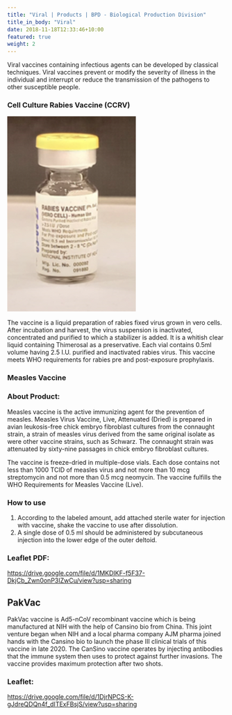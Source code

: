 ```yaml
---
title: "Viral | Products | BPD - Biological Production Division"
title_in_body: "Viral"
date: 2018-11-18T12:33:46+10:00
featured: true
weight: 2
---
```


Viral vaccines containing infectious agents can be developed by classical techniques. Viral vaccines prevent or modify the severity of illness in the individual and interrupt or reduce the transmission of the pathogens to other susceptible people.

### Cell Culture Rabies Vaccine (CCRV)

![Cell Culture Rabies Vaccine (CCRV)](/images/products/cell-culture-rabies-vaccine.png)

The vaccine is a liquid preparation of rabies fixed virus grown in vero cells. After incubation and harvest, the virus suspension is inactivated, concentrated and purified to which a stabilizer is added. It is a whitish clear liquid containing Thimerosal as a preservative. Each vial contains 0.5ml volume having 2.5 I.U. purified and inactivated rabies virus. This vaccine meets WHO requirements for rabies pre and post-exposure prophylaxis.


### Measles Vaccine

### About Product:

Measles vaccine is the active immunizing agent for the prevention of measles. Measles Virus  Vaccine, Live, Attenuated (Dried) is prepared in avian leukosis-free chick embryo fibroblast cultures from the connaught strain, a strain of measles virus derived from the same original isolate as were other vaccine strains, such as Schwarz. The connaught strain was attenuated by sixty-nine passages in chick embryo fibroblast cultures.

The vaccine is freeze-dried in multiple-dose vials. Each dose contains not less than 1000 TCID of measles virus and not more than 10 mcg streptomycin and not more than 0.5 mcg neomycin. The vaccine fulfills the WHO Requirements for Measles Vaccine (Live).

### How to use

1. According to the labeled amount, add attached sterile water for injection with vaccine, shake the vaccine to use after dissolution.
2. A single dose of 0.5 ml should be administered by subcutaneous injection into the lower edge of the outer deltoid.

### Leaflet PDF:
<https://drive.google.com/file/d/1MKDIKF-f5F37-DkjCb_Zwn0onP3IZwCu/view?usp=sharing>

## PakVac

PakVac vaccine is Ad5-nCoV recombinant vaccine which is being manufactured at NIH with the help of Cansino bio from China. This joint venture began when NIH and a local pharma company AJM pharma joined hands with the Cansino bio to launch the phase III clinical trials of this vaccine in late 2020. The CanSino vaccine operates by injecting antibodies that the immune system then uses to protect against further invasions. The vaccine provides maximum protection after two shots.

### Leaflet:
<https://drive.google.com/file/d/1DjrNPCS-K-gJdreQDQn4f_dITExFBsjS/view?usp=sharing>